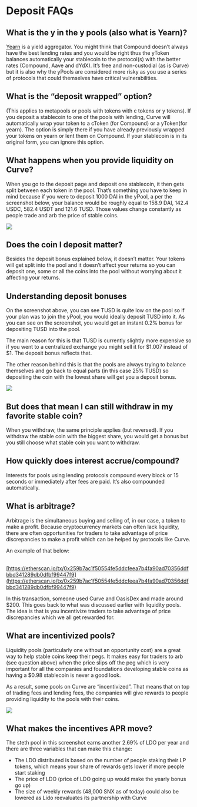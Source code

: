 # Deposit FAQs

## What is the y in the y pools (also what is Yearn)?

[Yearn](https://yearn.finance/) is a yield aggregator. You might think that Compound doesn’t always have the best lending rates and you would be right thus the yToken balances automatically your stablecoin to the protocol(s) with the better rates (Compound, Aave and dYdX). It’s free and non-custodial (as is Curve) but it is also why the yPools are considered more risky as you use a series of protocols that could themselves have critical vulnerabilities.

## What is the “deposit wrapped” option?

(This applies to metapools or pools with tokens with c tokens or y tokens). If you deposit a stablecoin to one of the pools with lending, Curve will automatically wrap your token to a cToken (for Compound) or a yToken(for yearn). The option is simply there if you have already previously wrapped your tokens on yearn or lent them on Compound. If your stablecoin is in its original form, you can ignore this option.

## What happens when you provide liquidity on Curve?

When you go to the deposit page and deposit one stablecoin, it then gets split between each token in the pool. That’s something you have to keep in mind because if you were to deposit 1000 DAI in the yPool, a per the screenshot below, your balance would be roughly equal to 158.9 DAI, 142.4 USDC, 582.4 USDT and 121.6 TUSD. Those values change constantly as people trade and arb the price of stable coins.


![](https://2254922201-files.gitbook.io/~/files/v0/b/gitbook-x-prod.appspot.com/o/spaces%2F-MFA0rQI3SzfbVFgp3Ic%2Fuploads%2FVbNbqvugTszimMdG2uBo%2FScreen%20Shot%202022-11-14%20at%203.41.34%20AM.png?alt=media&token=3622b620-c1f5-40ce-b5c7-2738cd66c432)

## Does the coin I deposit matter?

Besides the deposit bonus explained below, it doesn’t matter. Your tokens will get split into the pool and it doesn’t affect your returns so you can deposit one, some or all the coins into the pool without worrying about it affecting your returns.

## Understanding deposit bonuses

On the screenshot above, you can see TUSD is quite low on the pool so if your plan was to join the yPool, you would ideally deposit TUSD into it. As you can see on the screenshot, you would get an instant 0.2% bonus for depositing TUSD into the pool.

The main reason for this is that TUSD is currently slightly more expensive so if you went to a centralized exchange you might sell it for $1.007 instead of $1. The deposit bonus reflects that.

The other reason behind this is that the pools are always trying to balance themselves and go back to equal parts (in this case 25% TUSD) so depositing the coin with the lowest share will get you a deposit bonus.

![](https://2254922201-files.gitbook.io/~/files/v0/b/gitbook-x-prod.appspot.com/o/spaces%2F-MFA0rQI3SzfbVFgp3Ic%2Fuploads%2F2qhk0CBGFiK8RA0QEWKW%2FScreen%20Shot%202022-11-14%20at%203.43.36%20AM.png?alt=media&token=0ff32c84-a44e-484a-8962-4476d0773666)

## But does that mean I can still withdraw in my favorite stable coin?

When you withdraw, the same principle applies (but reversed). If you withdraw the stable coin with the biggest share, you would get a bonus but you still choose what stable coin you want to withdraw.

## How quickly does interest accrue/compound?

Interests for pools using lending protocols compound every block or 15 seconds or immediately after fees are paid. It’s also compounded automatically.

## What is arbitrage?

Arbitrage is the simultaneous buying and selling of, in our case, a token to make a profit. Because cryptocurrency markets can often lack liquidity, there are often opportunities for traders to take advantage of price discrepancies to make a profit which can be helped by protocols like Curve.

An example of that below:

​[https://etherscan.io/tx/0x259b7ac1f50554fe5ddcfeea7b4fa90ad70356ddfbbd341289db0dfbf99447f9](https://etherscan.io/tx/0x259b7ac1f50554fe5ddcfeea7b4fa90ad70356ddfbbd341289db0dfbf99447f9)​

In this transaction, someone used Curve and OasisDex and made around $200. This goes back to what was discussed earlier with liquidity pools. The idea is that is you incentivize traders to take advantage of price discrepancies which we all get rewarded for.

## What are incentivized pools?

Liquidity pools (particularly one without an opportunity cost) are a great way to help stable coins keep their pegs. It makes easy for traders to arb (see question above) when the price slips off the peg which is very important for all the companies and foundations developing stable coins as having a $0.98 stablecoin is never a good look.

As a result, some pools on Curve are “incentivized”. That means that on top of trading fees and lending fees, the companies will give rewards to people providing liquidity to the pools with their coins.

![](https://2254922201-files.gitbook.io/~/files/v0/b/gitbook-x-prod.appspot.com/o/spaces%2F-MFA0rQI3SzfbVFgp3Ic%2Fuploads%2FTDHyQoQBlwikER4kovew%2FScreen%20Shot%202022-11-14%20at%203.45.49%20AM.png?alt=media&token=b501b4c0-eeee-462a-98da-6198d878521b)

## What makes the incentives APR move?

The steth pool in this screenshot earns another 2.69% of LDO per year and there are three variables that can make this change:

*   The LDO distributed is based on the number of people staking their LP tokens, which means your share of rewards gets lower if more people start staking
*   The price of LDO (price of LDO going up would make the yearly bonus go up)
*   The size of weekly rewards (48,000 SNX as of today) could also be lowered as Lido reevaluates its partnership with Curve
